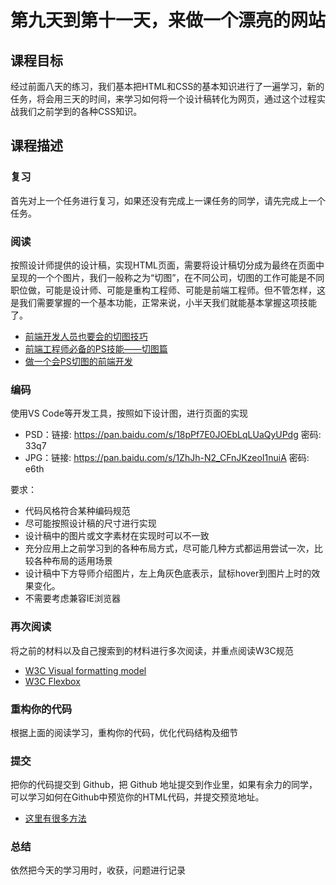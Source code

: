 <h1 id="-">第九天到第十一天，来做一个漂亮的网站</h1>
<h2 id="-">课程目标</h2>
<p>经过前面八天的练习，我们基本把HTML和CSS的基本知识进行了一遍学习，新的任务，将会用三天的时间，来学习如何将一个设计稿转化为网页，通过这个过程实战我们之前学到的各种CSS知识。</p>
<h2 id="-">课程描述</h2>
<h3 id="-">复习</h3>
<p>首先对上一个任务进行复习，如果还没有完成上一课任务的同学，请先完成上一个任务。</p>
<h3 id="-">阅读</h3>
<p>按照设计师提供的设计稿，实现HTML页面，需要将设计稿切分成为最终在页面中呈现的一个个图片，我们一般称之为“切图”，在不同公司，切图的工作可能是不同职位做，可能是设计师、可能是重构工程师、可能是前端工程师。但不管怎样，这是我们需要掌握的一个基本功能，正常来说，小半天我们就能基本掌握这项技能了。</p>
<ul>
<li><a href="https://blog.csdn.net/xiaoermingn/article/details/53239914">前端开发人员也要会的切图技巧</a></li>
<li><a href="https://www.imooc.com/learn/506">前端工程师必备的PS技能——切图篇</a></li>
<li><a href="https://www.cnblogs.com/w-wanglei/p/5598336.html">做一个会PS切图的前端开发</a></li>
</ul>
<h3 id="-">编码</h3>
<p>使用VS Code等开发工具，按照如下设计图，进行页面的实现</p>
<ul>
<li>PSD：链接: <a href="https://pan.baidu.com/s/18pPf7E0JOEbLqLUaQyUPdg">https://pan.baidu.com/s/18pPf7E0JOEbLqLUaQyUPdg</a> 密码: 33q7</li>
<li>JPG：链接: <a href="https://pan.baidu.com/s/1ZhJh-N2_CFnJKzeoI1nuiA">https://pan.baidu.com/s/1ZhJh-N2_CFnJKzeoI1nuiA</a> 密码: e6th</li>
</ul>
<p>要求：</p>
<ul>
<li>代码风格符合某种编码规范</li>
<li>尽可能按照设计稿的尺寸进行实现</li>
<li>设计稿中的图片或文字素材在实现时可以不一致</li>
<li>充分应用上之前学习到的各种布局方式，尽可能几种方式都运用尝试一次，比较各种布局的适用场景</li>
<li>设计稿中下方导师介绍图片，左上角灰色底表示，鼠标hover到图片上时的效果变化。</li>
<li>不需要考虑兼容IE浏览器</li>
</ul>
<h3 id="-">再次阅读</h3>
<p>将之前的材料以及自己搜索到的材料进行多次阅读，并重点阅读W3C规范</p>
<ul>
<li><a href="https://www.w3.org/TR/2011/REC-CSS2-20110607/visuren.html#q9.0">W3C Visual formatting model</a></li>
<li><a href="https://www.w3.org/TR/2017/CR-css-flexbox-1-20171019/">W3C Flexbox</a></li>
</ul>
<h3 id="-">重构你的代码</h3>
<p>根据上面的阅读学习，重构你的代码，优化代码结构及细节</p>
<h3 id="-">提交</h3>
<p>把你的代码提交到 Github，把 Github 地址提交到作业里，如果有余力的同学，可以学习如何在Github中预览你的HTML代码，并提交预览地址。</p>
<ul>
<li><a href="https://www.zhihu.com/question/24156818">这里有很多方法</a></li>
</ul>
<h3 id="-">总结</h3>
<p>依然把今天的学习用时，收获，问题进行记录</p>
